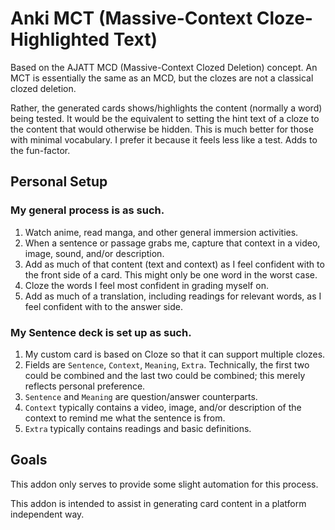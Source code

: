 # Anki MCT (Massive-Context Cloze-Highlighted Text)
Based on the AJATT MCD (Massive-Context Clozed Deletion) concept. An MCT is essentially the same as an MCD, but the clozes are not a classical clozed deletion.

Rather, the generated cards shows/highlights the content (normally a word) being tested.
It would be the equivalent to setting the hint text of a cloze to the content that would otherwise be hidden.
This is much better for those with minimal vocabulary. I prefer it because it feels less like a test.
Adds to the fun-factor.
 
## Personal Setup

### My general process is as such.

1. Watch anime, read manga, and other general immersion activities.
1. When a sentence or passage grabs me, capture that context in a video, image, sound, and/or description.
1. Add as much of that content (text and context) as I feel confident with to the front side of a card. This might only be one word in the worst case.
1. Cloze the words I feel most confident in grading myself on.
1. Add as much of a translation, including readings for relevant words, as I feel confident with to the answer side.

### My Sentence deck is set up as such.

1. My custom card is based on Cloze so that it can support multiple clozes.
1. Fields are `Sentence`, `Context`, `Meaning`, `Extra`. Technically, the first two could be combined and the last two could be combined; this merely reflects personal preference.
1. `Sentence` and `Meaning` are question/answer counterparts.
1. `Context` typically contains a video, image, and/or description of the context to remind me what the sentence is from.
1. `Extra` typically contains readings and basic definitions.

## Goals

This addon only serves to provide some slight automation for this process.

This addon is intended to assist in generating card content in a platform independent way.
